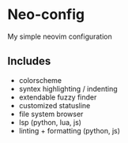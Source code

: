 # Neo-config
My simple neovim configuration

## Includes
- colorscheme
- syntex highlighting / indenting
- extendable fuzzy finder
- customized statusline
- file system browser
- lsp (python, lua, js)
- linting + formatting (python, js)
